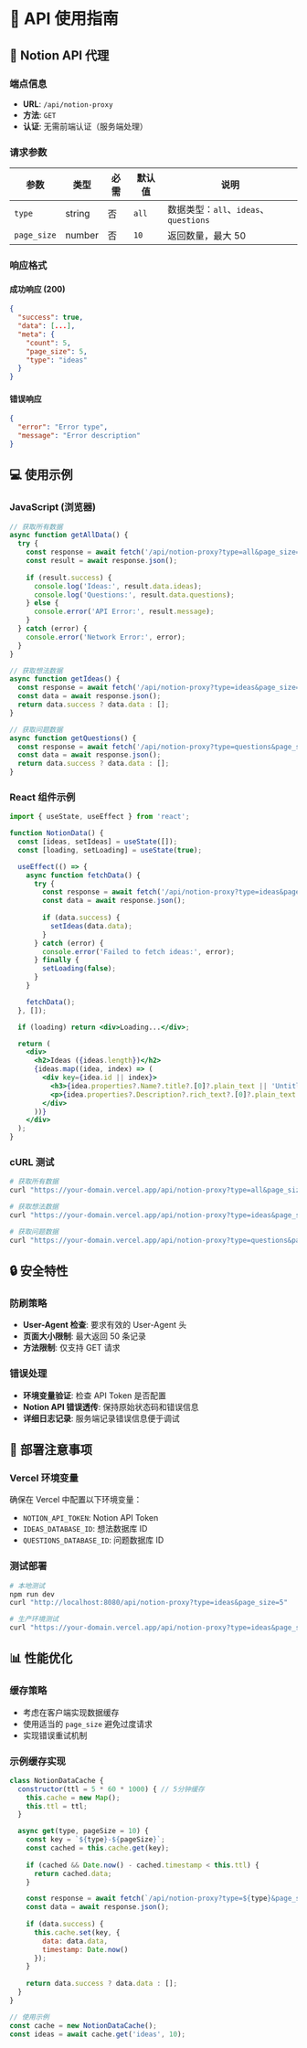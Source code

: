 # 🔌 API 使用指南

## 📡 Notion API 代理

### 端点信息
- **URL**: `/api/notion-proxy`
- **方法**: `GET`
- **认证**: 无需前端认证（服务端处理）

### 请求参数

| 参数 | 类型 | 必需 | 默认值 | 说明 |
|------|------|------|--------|------|
| `type` | string | 否 | `all` | 数据类型：`all`、`ideas`、`questions` |
| `page_size` | number | 否 | `10` | 返回数量，最大 50 |

### 响应格式

#### 成功响应 (200)
```json
{
  "success": true,
  "data": [...],
  "meta": {
    "count": 5,
    "page_size": 5,
    "type": "ideas"
  }
}
```

#### 错误响应
```json
{
  "error": "Error type",
  "message": "Error description"
}
```

## 💻 使用示例

### JavaScript (浏览器)
```javascript
// 获取所有数据
async function getAllData() {
  try {
    const response = await fetch('/api/notion-proxy?type=all&page_size=10');
    const result = await response.json();
    
    if (result.success) {
      console.log('Ideas:', result.data.ideas);
      console.log('Questions:', result.data.questions);
    } else {
      console.error('API Error:', result.message);
    }
  } catch (error) {
    console.error('Network Error:', error);
  }
}

// 获取想法数据
async function getIdeas() {
  const response = await fetch('/api/notion-proxy?type=ideas&page_size=5');
  const data = await response.json();
  return data.success ? data.data : [];
}

// 获取问题数据
async function getQuestions() {
  const response = await fetch('/api/notion-proxy?type=questions&page_size=5');
  const data = await response.json();
  return data.success ? data.data : [];
}
```

### React 组件示例
```jsx
import { useState, useEffect } from 'react';

function NotionData() {
  const [ideas, setIdeas] = useState([]);
  const [loading, setLoading] = useState(true);

  useEffect(() => {
    async function fetchData() {
      try {
        const response = await fetch('/api/notion-proxy?type=ideas&page_size=10');
        const data = await response.json();
        
        if (data.success) {
          setIdeas(data.data);
        }
      } catch (error) {
        console.error('Failed to fetch ideas:', error);
      } finally {
        setLoading(false);
      }
    }

    fetchData();
  }, []);

  if (loading) return <div>Loading...</div>;

  return (
    <div>
      <h2>Ideas ({ideas.length})</h2>
      {ideas.map((idea, index) => (
        <div key={idea.id || index}>
          <h3>{idea.properties?.Name?.title?.[0]?.plain_text || 'Untitled'}</h3>
          <p>{idea.properties?.Description?.rich_text?.[0]?.plain_text || ''}</p>
        </div>
      ))}
    </div>
  );
}
```

### cURL 测试
```bash
# 获取所有数据
curl "https://your-domain.vercel.app/api/notion-proxy?type=all&page_size=5"

# 获取想法数据
curl "https://your-domain.vercel.app/api/notion-proxy?type=ideas&page_size=10"

# 获取问题数据
curl "https://your-domain.vercel.app/api/notion-proxy?type=questions&page_size=10"
```

## 🔒 安全特性

### 防刷策略
- **User-Agent 检查**: 要求有效的 User-Agent 头
- **页面大小限制**: 最大返回 50 条记录
- **方法限制**: 仅支持 GET 请求

### 错误处理
- **环境变量验证**: 检查 API Token 是否配置
- **Notion API 错误透传**: 保持原始状态码和错误信息
- **详细日志记录**: 服务端记录错误信息便于调试

## 🚀 部署注意事项

### Vercel 环境变量
确保在 Vercel 中配置以下环境变量：
- `NOTION_API_TOKEN`: Notion API Token
- `IDEAS_DATABASE_ID`: 想法数据库 ID
- `QUESTIONS_DATABASE_ID`: 问题数据库 ID

### 测试部署
```bash
# 本地测试
npm run dev
curl "http://localhost:8080/api/notion-proxy?type=ideas&page_size=5"

# 生产环境测试
curl "https://your-domain.vercel.app/api/notion-proxy?type=ideas&page_size=5"
```

## 📊 性能优化

### 缓存策略
- 考虑在客户端实现数据缓存
- 使用适当的 `page_size` 避免过度请求
- 实现错误重试机制

### 示例缓存实现
```javascript
class NotionDataCache {
  constructor(ttl = 5 * 60 * 1000) { // 5分钟缓存
    this.cache = new Map();
    this.ttl = ttl;
  }

  async get(type, pageSize = 10) {
    const key = `${type}-${pageSize}`;
    const cached = this.cache.get(key);
    
    if (cached && Date.now() - cached.timestamp < this.ttl) {
      return cached.data;
    }

    const response = await fetch(`/api/notion-proxy?type=${type}&page_size=${pageSize}`);
    const data = await response.json();
    
    if (data.success) {
      this.cache.set(key, {
        data: data.data,
        timestamp: Date.now()
      });
    }
    
    return data.success ? data.data : [];
  }
}

// 使用示例
const cache = new NotionDataCache();
const ideas = await cache.get('ideas', 10);
```
